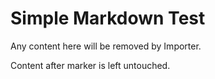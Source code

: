 # Simple Markdown Test

<!-- == imptr: lorem / begin from: ../../docs/template/_lorem.md#5~12 == -->

Any content here will be removed by Importer.

<!-- == imptr: lorem / end == -->

Content after marker is left untouched.

